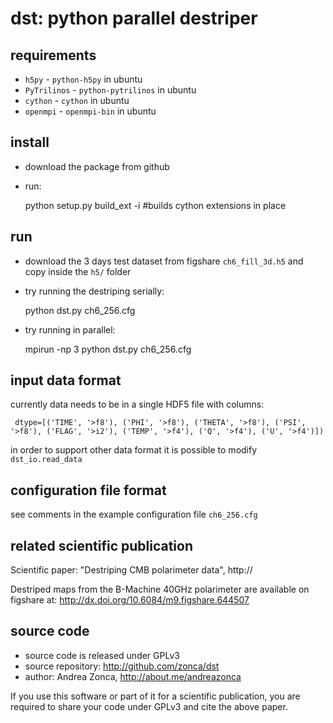 dst: python parallel destriper
==============================

## requirements

* `h5py` - `python-h5py` in ubuntu
* `PyTrilinos` - `python-pytrilinos` in ubuntu
* `cython` - `cython` in ubuntu
* `openmpi` - `openmpi-bin` in ubuntu

## install

* download the package from github
* run:

    python setup.py build_ext -i #builds cython extensions in place

## run

* download the 3 days test dataset from figshare `ch6_fill_3d.h5` 
  and copy inside the `h5/` folder
* try running the destriping serially:

    python dst.py ch6_256.cfg

* try running in parallel:

    mpirun -np 3 python dst.py ch6_256.cfg

## input data format

currently data needs to be in a single HDF5 file with columns:

     dtype=[('TIME', '>f8'), ('PHI', '>f8'), ('THETA', '>f8'), ('PSI', '>f8'), ('FLAG', '>i2'), ('TEMP', '>f4'), ('Q', '>f4'), ('U', '>f4')])

in order to support other data format it is possible to modify `dst_io.read_data`

## configuration file format

see comments in the example configuration file `ch6_256.cfg`

## related scientific publication

Scientific paper: "Destriping CMB polarimeter data", http://

Destriped maps from the B-Machine 40GHz polarimeter are available on
figshare at: http://dx.doi.org/10.6084/m9.figshare.644507

## source code 

* source code is released under GPLv3
* source repository: http://github.com/zonca/dst
* author: Andrea Zonca, http://about.me/andreazonca

If you use this software or part of it for a scientific publication,
you are required to share your code under GPLv3 and cite the above paper.
